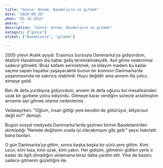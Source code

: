 ```yaml
---
title: "Günce: Annem, Baudelaire ve gitmek"
date: "2020-09-26"
when: "05.10.2015"
where: ""
description: "Günce: Annem, Baudelaire ve gitmek"
kategori: ["günce"]
etiket: ["Baudelaire", "gitmek"]

---
```


2005 yılının Aralık ayıydı. Erasmus bursuyla Danimarka’ya gidiyordum, Atatürk Havalimanı dış hatlar gidiş terminalindeydik. Asıl gitme nedenimse sadece gitmekti. Biraz kafamı serinletmek, ne bileyim madem bu kadar saçma sapan hayatlar yaşayacaktık bunun bir kısmının Danimarka’da yaşanmasında ne sakınca olabilirdi. Huyu değildir ama annem illa yolcu etmeye geldi. 
 
<!--more-->

Ben ilk defa yurtdışına gidiyordum, annem ilk defa oğlunu kol mesafesinden uzak bir gurbete yolcu ediyordu. Gitmeye karar verdiğim süreçte anlatmıştım anneme asıl gitmek isteme nedenlerimi.

Vedalaşırken: “Oğlum, insan gittiği yere kendini de götürüyor, biliyorsun değil mi?” demişti. 

Bugün sosyal medyada Danimarka’larda gezinen birinin Baudelaire’den alıntıladığı “Nerede değilsem orada iyi olacakmışım gibi gelir” şeysi hatırlattı bana bunları. 

O gün Danimarka’ya gittim, sonra başka başka bir sürü yere gittim. Kimi uzun, kimi kısa, kimi uzak, kimi yakın. Her gidişim, gitmenin gidilen yerle o kadar da ilgili olmadığını anlamama biraz daha yardım etti. Yine de bazen; sadece gitmenin güzelliğini de. 